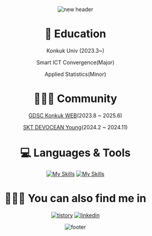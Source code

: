 <div align="center">
  
![new header](https://github.com/clicelee/clicelee/assets/131771046/17832af3-8d5a-4542-89c6-7861ff71fddb)
# 🏫 Education
Konkuk Univ (2023.3~)

Smart ICT Convergence(Major)

Applied Statistics(Minor)


# 🧑🏻‍💻 Community
[GDSC Konkuk WEB](https://www.instagram.com/gdsc.konkuk/)(2023.8 ~ 2025.6)

[SKT DEVOCEAN Young](https://devocean.sk.com/community/youngList.do)(2024.2 ~ 2024.11)


# 💻 Languages & Tools
[![My Skills](https://skillicons.dev/icons?i=js,ts,react,tailwind)](https://skillicons.dev)
[![My Skills](https://skillicons.dev/icons?i=vscode,git,figma,notion,obsidian)](https://skillicons.dev)

<!-- ![Top Langs](https://github-readme-stats.vercel.app/api/top-langs/?username=clicelee&layout=compact&theme=dracula) -->

# 🚶🏻‍➡️ You can also find me in
[![tistory](https://img.shields.io/badge/tistory-ff5544?style=for-the-badge&logo=tistory&logoColor=white)](https://clice.tistory.com/) [![linkedin](https://img.shields.io/badge/linkedin-0A66C2?style=for-the-badge&logo=linkedin&logoColor=white)](https://www.linkedin.com/in/jiminclicelee/)

![footer](https://github.com/clicelee/clicelee/assets/131771046/3097bc35-5f4a-4cf5-a4e0-3540b9cc4340)
</div>

